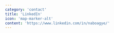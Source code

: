```yaml
---
category: 'contact'
title: 'LinkedIn'
icon: 'map-marker-alt'
content: 'https://www.linkedin.com/in/naboagye/'
---
```

